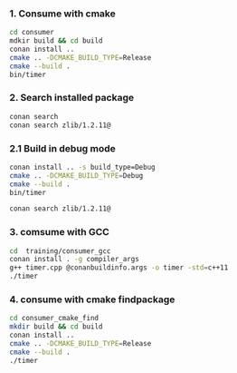 ### 1. Consume with cmake
```bash
cd consumer
mdkir build && cd build
conan install ..
cmake .. -DCMAKE_BUILD_TYPE=Release
cmake --build .
bin/timer
```

### 2. Search installed package
```bash
conan search
conan search zlib/1.2.11@
```

### 2.1 Build in debug mode
```bash
conan install .. -s build_type=Debug
cmake .. -DCMAKE_BUILD_TYPE=Debug
cmake --build .
bin/timer

conan search zlib/1.2.11@ 
```

### 3. comsume with GCC
```bash
cd  training/consumer_gcc
conan install . -g compiler_args
g++ timer.cpp @conanbuildinfo.args -o timer -std=c++11
./timer
```

### 4. consume with cmake findpackage
```bash
cd consumer_cmake_find
mkdir build && cd build
conan install ..
cmake .. -DCMAKE_BUILD_TYPE=Release
cmake --build . 
./timer
```